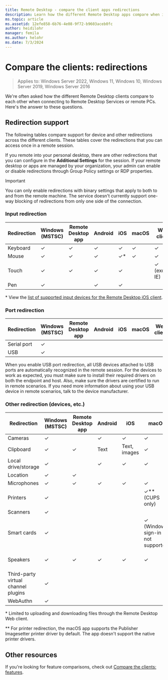 ```yaml
---
title: Remote Desktop - compare the client apps redirections
description: Learn how the different Remote Desktop apps compare when it comes to redirections.
ms.topic: article
ms.assetid: 12efe858-6b76-4e08-9f72-b9603aceb0fc
author: heidilohr
manager: femila
ms.author: helohr
ms.date: 7/3/2024
---
```


# Compare the clients: redirections

>Applies to: Windows Server 2022, Windows 11, Windows 10, Windows Server 2019, Windows Server 2016

We're often asked how the different Remote Desktop clients compare to each other when connecting to Remote Desktop Services or remote PCs. Here's the answer to these questions.

## Redirection support

The following tables compare support for device and other redirections across the different clients. These tables cover the redirections that you can access once in a remote session.

If you remote into your personal desktop, there are other redirections that you can configure in the **Additional Settings** for the session. If your remote desktop or apps are managed by your organization, your admin can enable or disable redirections through Group Policy settings or RDP properties.

>[!IMPORTANT]
>You can only enable redirections with binary settings that apply to both to and from the remote machine. The service doesn't currently support one-way blocking of redirections from only one side of the connection.

### Input redirection

| Redirection | Windows</br>(MSTSC) | Remote Desktop app | Android | iOS | macOS | Web client    |
|-------------|---------------------------|---------------|---------|-----|-------|---------------|
| Keyboard    | ✓                         | ✓             | ✓       | ✓   | ✓     | ✓             |
| Mouse       | ✓                         | ✓             | ✓       | ✓\* | ✓     | ✓             |
| Touch       | ✓                         | ✓             | ✓       | ✓   |       | ✓ (except IE) |
| Pen         | ✓                         |               | ✓       | ✓   | | |

\* View the [list of supported input devices for the Remote Desktop iOS client](remote-desktop-ios.md#supported-input-devices-and-redirection).

### Port redirection

| Redirection | Windows</br>(MSTSC) | Remote Desktop app | Android | iOS | macOS | Web client |
|-------------|---------------------------|---------------|---------|-----|-------|------------|
| Serial port | ✓                         |               |         |     |       |            |
| USB         | ✓                         |               |         |     |       |            |

When you enable USB port redirection, all USB devices attached to USB ports are automatically recognized in the remote session. For the devices to work as expected, you must make sure to install their required drivers on both the endpoint and host. Also, make sure the drivers are certified to run in remote scenarios. If you need more information about using your USB device in remote scenarios, talk to the device manufacturer.

### Other redirection (devices, etc.)

| Redirection         | Windows</br>(MSTSC) | Remote Desktop app | Android | iOS         | macOS                           | Web client    |
|---------------------|---------------------------|---------------|---------|--------------|---------------------------------|---------------|
| Cameras             | ✓                         |               |  ✓       |   ✓          | ✓                               | ✓              |
| Clipboard           | ✓                         | ✓             | Text    | Text, images | ✓                               | Text          |
| Local drive/storage | ✓                         |               | ✓       | ✓            | ✓                               |  ✓\*             |
| Location            | ✓                         | ✓             |         |              |                                 |               |
| Microphones         | ✓                         | ✓             | ✓       |  ✓           | ✓                               | ✓             |
| Printers            | ✓                         |               |         |              | ✓\*\* (CUPS only)                   | PDF print     |
| Scanners            | ✓                         |               |         |              |                                 |               |
| Smart cards         | ✓                         |               |         |              | ✓ (Windows sign-in not supported) |               |
| Speakers            | ✓                         | ✓             | ✓       | ✓            | ✓                               | ✓ (except IE) |
| Third-party virtual channel plugins | ✓         |               |         |              |                                 |               |
| WebAuthn            | ✓                         |               |         |              |                                 |               |

\* Limited to uploading and downloading files through the Remote Desktop Web client.

\*\* For printer redirection, the macOS app supports the Publisher Imagesetter printer driver by default. The app doesn't support the native printer drivers.

## Other resources

If you're looking for feature comparisons, check out [Compare the clients: features](remote-desktop-features.md).
